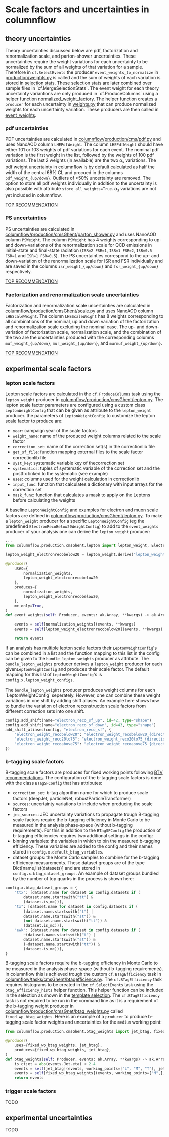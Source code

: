 # Scale factors and uncertainties in columnflow

## theory uncertainties

Theory uncertainties discussed below are pdf, factorization and renormalization scale, and parton-shower uncertainties. These uncertainties require the weight variations for each uncertainty to be normalized by the sum of all weights of that variation for a sample. Therefore in `cf.SelectEvents` the producer `event_weights_to_normalize` in [production/weights.py](https://github.com/GhentAnalysis/columnflow/blob/2a24ab1017d55503d9b485ca56cdb28b767a250d/analysis_templates/ghent_template/__cf_module_name__/production/weights.py#L33C5-L33C31) is called and the sum of weights of each variation is stored in [selection stats](https://github.com/GhentAnalysis/columnflow/blob/2a24ab1017d55503d9b485ca56cdb28b767a250d/analysis_templates/ghent_template/__cf_module_name__/selection/stats.py#L57-L71). These selection stats are later combined over sample files in ´cf.MergeSelectionStats´. The event weight for each theory uncertainty variantions are only produced in ´cf.ProduceColumns´ using a helper function [normalized_weight_factory](https://github.com/GhentAnalysis/columnflow/blob/2a24ab1017d55503d9b485ca56cdb28b767a250d/analysis_templates/ghent_template/__cf_module_name__/production/normalized_weights.py#L22). The helper function creates a `producer` for each uncertainty in [weights.py](https://github.com/GhentAnalysis/columnflow/blob/2a24ab1017d55503d9b485ca56cdb28b767a250d/analysis_templates/ghent_template/__cf_module_name__/production/weights.py#L82-L96) that can produce normalized weights for each uncertainty variation. These producers are then called in [event_weights](https://github.com/GhentAnalysis/columnflow/blob/2a24ab1017d55503d9b485ca56cdb28b767a250d/analysis_templates/ghent_template/__cf_module_name__/production/weights.py#L110).

### pdf uncertainties

PDF uncertainties are calculated in [columnflow/production/cms/pdf.py](https://github.com/GhentAnalysis/columnflow/blob/scalefactor-development/columnflow/production/cms/pdf.py) and uses NanoAOD column `LHEPdfWeight`. The column `LHEPdfWeight` should have either 101 or 103 weights of pdf variations for each event. The nominal pdf variation is the first weight in the list, followed by the weights of 100 pdf variations. The last 2 weights (in available) are the two $α_s$ variations. The pdf weight uncertainty in columnflow is by default calculated as half the width of the central 68% CL and procued in the columns `pdf_weight_{up/down}`. Outliers of >50% uncertainty are removed. The option to store all pdf weights individually in addition to the uncertainty is also possible with attribute `store_all_weights=True`. $α_s$ variations are not yet included in columnflow.

[TOP RECOMMENDATION](https://twiki.cern.ch/twiki/bin/viewauth/CMS/TopSystematics#PDF)

### PS uncertainties

PS uncertainties are calculated in [columnflow/production/cmsGhent/parton_shower.py](https://github.com/GhentAnalysis/columnflow/blob/2a24ab1017d55503d9b485ca56cdb28b767a250d/columnflow/production/cmsGhent/parton_shower.py#L26) and uses NanoAOD column `PSWeight`. The column `PSWeight` has 4 weights corresponding to up- and down-variations of the renormalization scale for QCD emissions in initial-state and final-state radiation (`ISR=2 FSR=1`, `ISR=1 FSR=2`, `ISR=0.5 FSR=1` and `ISR=1 FSR=0.5`). The PS uncertainties correspond to the up- and down-variation of the renormalization scale for ISR and FSR individually and are saved in the columns `isr_weight_{up/down}` and `fsr_weight_{up/down}` respectively.

[TOP RECOMMENDATION](https://twiki.cern.ch/twiki/bin/viewauth/CMS/TopSystematics#Parton_shower_uncertainties)

### Factorization and renormalization scale uncertainties

Factorization and renormalization scale uncertainties are calculated in [columnflow/production/cmsGhent/scale.py](https://github.com/GhentAnalysis/columnflow/blob/2a24ab1017d55503d9b485ca56cdb28b767a250d/columnflow/production/cmsGhent/scale.py) and uses NanoAOD column `LHEScaleWeight`. The column `LHEScaleWeight` has 8 weights corresponding to all combinations of the nominal, up and down variation of the factorization and renormalization scale excluding the nominal case. The up- and down- variation of factorization scale, normalization scale, and the combination of the two are the uncertainties produced with the corresponding columns `muf_weight_{up/down}`, `mur_weight_{up/down}`, and `murmuf_weight_{up/down}`.

[TOP RECOMMENDATION](https://twiki.cern.ch/twiki/bin/viewauth/CMS/TopSystematics#Parton_shower_uncertainties)

## experimental scale factors

### lepton scale factors

Lepton scale factors are calculated in the `cf.ProduceColumns` task using the `lepton_weight` producer in [columnflow/production/cmsGhent/lepton.py](https://github.com/GhentAnalysis/columnflow/blob/scalefactor-development/columnflow/production/cmsGhent/lepton.py). The lepton scale factor parameters are configured using a custom class `LeptonWeightConfig` that can be given as attribute to the `lepton_weight` producer. the parameters of `LeptonWeightConfig` to customize the lepton scale factor to produce are:

- `year`: campaign year of the scale factors
- `weight_name`: name of the produced weight columns related to the scale factor
- `correction_set`: name of the correction set(s) in the correctionlib file
- `get_sf_file`: function mapping external files to the scale factor correctionlib file
- `syst_key`: systematic variable key of thecorrection set
- `systematics`: tuples of systematic variable of the correction set and the postfix linked to the systematic (see example)
- `uses`: columns used for the weight calculation in correctionlib
- `input_func`: function that calculates a dictionary with input arrays for the correction set
- `mask_func`: function that calculates a mask to apply on the Leptons before calculating the weights

A baseline `LeptonWeightConfig` and examples for electron and muon scale factors are defined in [columnflow/production/cmsGhent/lepton.py](https://github.com/GhentAnalysis/columnflow/blob/scalefactor-development/columnflow/production/cmsGhent/lepton.py#L243-L290). To make a `lepton_weight` producer for a specific `LeptonWeightConfig` (eg the predefined `ElectronRecoBelow20WeightConfig`) to add to the `event_weights` producer of your analysis one can derive the `lepton_weight` producer:

```python
...
from columnflow.production.cmsGhent.lepton import lepton_weight, ElectronRecoBelow20WeightConfig

lepton_weight_electronrecobelow20 = lepton_weight.derive("lepton_weight_electronrecobelow20",cls_dict={lepton_config=ElectronRecoBelow20WeightConfig})

@producer(
    uses={
        normalization_weights,
        lepton_weight_electronrecobelow20
    },
    produces={
        normalization_weights,
        lepton_weight_electronrecobelow20,
    },
    mc_only=True,
)
def event_weights(self: Producer, events: ak.Array, **kwargs) -> ak.Array:

    events = self[normalization_weights](events, **kwargs)
    events = self[lepton_weight_electronrecobelow20](events, **kwargs)

    return events
```

If an analysis has multiple lepton scale factors their `LeptonWeightConfig`'s can be combined in a list and the function mapping to this list in the config can be given to the `bundle_lepton_weights` producer as attribute. The `bundle_lepton_weights` producer derives a `lepton_weight` producer for each given`LeptonWeightConfig` and produces their scale factor. The default mapping for this list of `LeptonWeightConfig`'s is `config.x.lepton_weight_configs`.

The `bundle_lepton_weights` producer produces weight columns for each `LeptonWeightConfig´ seperately. However, one can combine these weight variations in one shift by adding shift aliases. An example here shows how to bundle the variation of electron reconstruction scale factors from different correction sets into one shift.

```python
config.add_shift(name="electron_reco_sf_up", id=42, type="shape")
config.add_shift(name="electron_reco_sf_down", id=43, type="shape")
add_shift_aliases(config, "electron_reco_sf", {
    "electron_weight_recobelow20": "electron_weight_recobelow20_{direction}",
    "electron_weight_reco20to75": "electron_weight_reco20to75_{direction}",
    "electron_weight_recoabove75": "electron_weight_recoabove75_{direction}",
})
```

### b-tagging scale factors

B-tagging scale factors are produces for fixed working points following [BTV recommendations](https://btv-wiki.docs.cern.ch/PerformanceCalibration/fixedWPSFRecommendations/). The configuration of the b-tagging scale factors is done with the class `BTagSFConfig` that has attributes:
- `correction_set`: b-tag algorithm name for which to produce scale factors (deepJet, particleNet, robustParticleTransformer)
- `sources`: uncertainty variations to include when producing the scale factors
- `jec_sources`: JEC uncertainty variations to propagate trough
B-tagging scale factors require the b-tagging efficiency in Monte Carlo to be measured in the analysis phase-space (without b-tagging requirements). For this in addition to the `BTagSFConfig` the production of b-tagging efficiencies requires two additional settings in the config:
- binning variables: the variables in which to bin the measured b-tagging efficiency. These variables are added to the config and their names stored in `config.x.default_btag_variables`.
- dataset groups: the Monte Carlo samples to combine for the b-tagging efficiency measurements. These dataset groups are of the type Dict[name,list(datasets)] and are stored in `config.x.btag_dataset_groups`. An example of dataset groups bundled by the number of top quarks in the process is shown here:

```python
config.x.btag_dataset_groups = {
    "ttx": [dataset.name for dataset in config.datasets if (
        dataset.name.startswith("tt") &
        (dataset.is_mc))],
    "tx": [dataset.name for dataset in config.datasets if (
        (dataset.name.startswith("t") |
        dataset.name.startswith("st")) &
        (not dataset.name.startswith("tt")) &
        (dataset.is_mc))],
    "ewk": [dataset.name for dataset in config.datasets if (
        ~(dataset.name.startswith("t") |
        dataset.name.startswith("st")) &
        (~dataset.name.startswith("tt")) &
        (dataset.is_mc))],
}
```

B-tagging scale factors require the b-tagging efficiency in Monte Carlo to be measured in the analysis phase-space (without b-tagging requirements). In columnflow this is achieved trough the custom `cf.BTagEfficiency` task in [columnflow/tasks/cmsGhent/btagefficiency.py](https://github.com/GhentAnalysis/columnflow/blob/scalefactor-development/columnflow/tasks/cmsGhent/btagefficiency.py). The `cf.BTagEfficiency` task requires histograms to be created in the `cf.SelectEvents` task using the `btag_efficiency_hists` helper function. This helper function can be included in the selection as shown in the [template selection](https://github.com/GhentAnalysis/columnflow/blob/9f4aa6629ef51bc568b02732c19cf55c5624d16b/analysis_templates/ghent_template/__cf_module_name__/selection/default.py#L238-L245). The `cf.BTagEfficiency` task is not required to be run in the command line as it is a requirement of the b-tagging weight producer in [columnflow/production/cmsGnet/btag_weights.py](https://github.com/GhentAnalysis/columnflow/blob/252a1c91a9a1b2238c6fcce219789e3733d1f432/columnflow/production/cmsGhent/btag_weights.py#L129) called `fixed_wp_btag_weights`. Here is an example of a `producer` to produce b-tagging scale factor weights and uncertainties for the `medium` working point:

```python
from columnflow.production.cmsGhent.btag_weights import jet_btag, fixed_wp_btag_weights

@producer(
    uses={fixed_wp_btag_weights, jet_btag},
    produces={fixed_wp_btag_weights, jet_btag},
)
def btag_weights(self: Producer, events: ak.Array, **kwargs) -> ak.Array:
    is_ctjet = abs(events.Jet.eta) < 2.4
    events = self[jet_btag](events, working_points=["L", "M", "T"], jet_mask=is_ctjet)
    events = self[fixed_wp_btag_weights](events, working_points=["M",], jet_mask=is_ctjet)
    return events
```

### trigger scale factors

TODO

## experimental uncertainties

TODO
